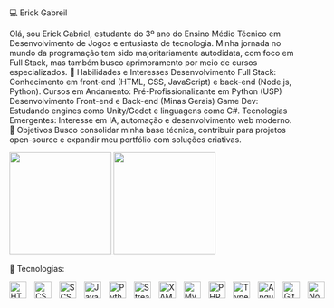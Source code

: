 💻 Erick Gabreil

 Olá, sou Erick Gabriel, estudante do 3º ano do Ensino Médio Técnico em Desenvolvimento de Jogos e entusiasta de tecnologia. Minha jornada no mundo da programação tem sido majoritariamente autodidata, com foco em Full Stack, mas também busco aprimoramento por meio de cursos especializados.
🚀 Habilidades e Interesses
Desenvolvimento Full Stack: Conhecimento em front-end (HTML, CSS, JavaScript) e back-end (Node.js, Python).
Cursos em Andamento:
Pré-Profissionalizante em Python (USP)
Desenvolvimento Front-end e Back-end (Minas Gerais)
Game Dev: Estudando engines como Unity/Godot e linguagens como C#.
Tecnologias Emergentes: Interesse em IA, automação e desenvolvimento web moderno.
🌱 Objetivos
Busco consolidar minha base técnica, contribuir para projetos open-source e expandir meu portfólio com soluções criativas.

<div>
  <a href="https://github.com/Erick200723">
    <img height="180em" src="https://github-readme-stats.vercel.app/api?username=Erick200723&show_icons=true&theme=dracula&include_all_commits=true&count_private=true"/>
    <img height="180em" src="https://github-readme-stats.vercel.app/api/top-langs/?username=Erick200723&layout=compact&langs_count=16&theme=dracula"/>
  </a>
</div>

🤖 Tecnologias:
<p style="min-width: max-content">
  <!-- HTML -->
  <img
    alt="HTML"
    title="HTML"
    width="30px"
    style="margin-right: 10px;"
    src="https://cdn.jsdelivr.net/gh/devicons/devicon@latest/icons/html5/html5-original.svg"
  />
  <!-- CSS -->
  <img
    alt="CSS"
    title="CSS"
    width="30px"
    style="margin-right: 10px;"
    src="https://cdn.jsdelivr.net/gh/devicons/devicon@latest/icons/css3/css3-original.svg"
  />
  <!-- SCSS/SASS -->
  <img
    alt="SCSS"
    title="SCSS"
    width="30px"
    style="margin-right: 10px;"
    src="https://cdn.jsdelivr.net/gh/devicons/devicon@latest/icons/sass/sass-original.svg"
  />
  <!-- JavaScript -->
  <img
    alt="JavaScript"
    title="JavaScript"
    width="30px"
    style="margin-right: 10px;"
    src="https://cdn.jsdelivr.net/gh/devicons/devicon@latest/icons/javascript/javascript-original.svg"
  />
  <!-- Python -->
  <img
    alt="Python"
    title="Python"
    width="30px"
    style="margin-right: 10px;"
    src="https://cdn.jsdelivr.net/gh/devicons/devicon@latest/icons/python/python-original.svg"
  />
  <!-- Streamlit -->
  <img
    alt="Streamlit"
    title="Streamlit"
    width="30px"
    style="margin-right: 10px;"
    src="https://cdn.jsdelivr.net/gh/devicons/devicon@latest/icons/streamlit/streamlit-original.svg"
  />
  <!-- XAMPP (Apache + MySQL + PHP) -->
  <img
    alt="XAMPP"
    title="XAMPP"
    width="30px"
    style="margin-right: 10px;"
    src="https://cdn.jsdelivr.net/gh/devicons/devicon@latest/icons/apache/apache-original.svg"
  />
  <img
    alt="MySQL"
    title="MySQL"
    width="30px"
    style="margin-right: 10px;"
    src="https://cdn.jsdelivr.net/gh/devicons/devicon@latest/icons/mysql/mysql-original.svg"
  />
  <img
    alt="PHP"
    title="PHP"
    width="30px"
    style="margin-right: 10px;"
    src="https://cdn.jsdelivr.net/gh/devicons/devicon@latest/icons/php/php-original.svg"
  />
  <!-- TypeScript -->
  <img
    alt="TypeScript"
    title="TypeScript"
    width="30px"
    style="margin-right: 10px;"
    src="https://cdn.jsdelivr.net/gh/devicons/devicon@latest/icons/typescript/typescript-original.svg"
  />
  <!-- Angular -->
  <img
    alt="Angular"
    title="Angular"
    width="30px"
    style="margin-right: 10px;"
    src="https://cdn.jsdelivr.net/gh/devicons/devicon@latest/icons/angularjs/angularjs-original.svg"
  />
  <!-- Git -->
  <img
    alt="Git"
    title="Git"
    width="30px"
    style="margin-right: 10px;"
    src="https://cdn.jsdelivr.net/gh/devicons/devicon@latest/icons/git/git-original.svg"
  />
  <!-- Node.js -->
  <img
    alt="Node.js"
    title="Node.js"
    width="30px"
    style="margin-right: 10px;"
    src="https://cdn.jsdelivr.net/gh/devicons/devicon@latest/icons/nodejs/nodejs-original.svg"
  />
</p>
